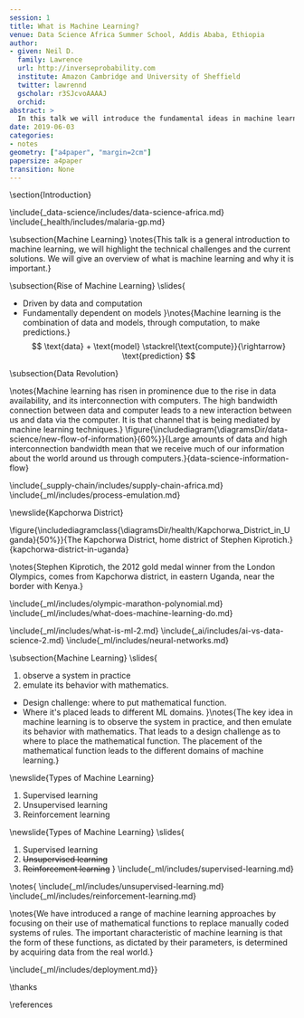 ```yaml
---
session: 1
title: What is Machine Learning?
venue: Data Science Africa Summer School, Addis Ababa, Ethiopia
author:
- given: Neil D.
  family: Lawrence
  url: http://inverseprobability.com
  institute: Amazon Cambridge and University of Sheffield
  twitter: lawrennd
  gscholar: r3SJcvoAAAAJ
  orchid: 
abstract: >
  In this talk we will introduce the fundamental ideas in machine learning. We'll develop our exposition around the ideas of prediction function and the objective function. We don't so much focus on the derivation of particular algorithms, but more the general principles involved to give an idea of the machine learning *landscape*.
date: 2019-06-03
categories:
- notes
geometry: ["a4paper", "margin=2cm"]
papersize: a4paper
transition: None
---
```


\section{Introduction}

\include{_data-science/includes/data-science-africa.md}
\include{_health/includes/malaria-gp.md}

\subsection{Machine Learning}
\notes{This talk is a general introduction to machine learning, we will highlight the technical challenges and the current solutions. We will give an overview of what is machine learning and why it is important.}

\subsection{Rise of Machine Learning}
\slides{
* Driven by data and computation
* Fundamentally dependent on models
}\notes{Machine learning is the combination of data and models, through computation, to make predictions.}
$$
\text{data} + \text{model} \stackrel{\text{compute}}{\rightarrow} \text{prediction}
$$

\subsection{Data Revolution}

\notes{Machine learning has risen in prominence due to the rise in data availability, and its interconnection with computers. The high bandwidth connection between data and computer leads to a new interaction between us and data via the computer. It is that channel that is being mediated by machine learning techniques.}
\figure{\includediagram{\diagramsDir/data-science/new-flow-of-information}{60%}}{Large amounts of data and high interconnection bandwidth mean that we receive much of our information about the world around us through computers.}{data-science-information-flow}

\include{_supply-chain/includes/supply-chain-africa.md}
\include{_ml/includes/process-emulation.md}

\newslide{Kapchorwa District}

\figure{\includediagramclass{\diagramsDir/health/Kapchorwa_District_in_Uganda}{50%}}{The Kapchorwa District, home district of Stephen Kiprotich.}{kapchorwa-district-in-uganda}

\notes{Stephen Kiprotich, the 2012 gold medal winner from the London Olympics, comes from Kapchorwa district, in eastern Uganda, near the border with Kenya.}

\include{_ml/includes/olympic-marathon-polynomial.md}
\include{_ml/includes/what-does-machine-learning-do.md}

\include{_ml/includes/what-is-ml-2.md}
\include{_ai/includes/ai-vs-data-science-2.md}
\include{_ml/includes/neural-networks.md}

\subsection{Machine Learning}
\slides{
1. observe a system in practice
2. emulate its behavior with mathematics.

* Design challenge: where to put mathematical function.
* Where it's placed leads to different ML domains.
}\notes{The key idea in machine learning is to observe the system in practice, and then emulate its behavior with mathematics. That leads to a design challenge as to where to place the mathematical function. The placement of the mathematical function leads to the different domains of machine learning.}

\newslide{Types of Machine Learning}

1. Supervised learning
2. Unsupervised learning
3. Reinforcement learning

\newslide{Types of Machine Learning}
\slides{
1. Supervised learning
2. <s>Unsupervised learning</s>
3. <s>Reinforcement learning</s>
}
\include{_ml/includes/supervised-learning.md}
<!-- Leave unsupervised and reinforcement learning in the notes -->
\notes{
\include{_ml/includes/unsupervised-learning.md}
\include{_ml/includes/reinforcement-learning.md}

\notes{We have introduced a range of machine learning approaches by focusing on their use of mathematical functions to replace manually coded systems of rules. The important characteristic of machine learning is that the form of these functions, as dictated by their parameters, is determined by acquiring data from the real world.}


\include{_ml/includes/deployment.md}}

\thanks

\references
